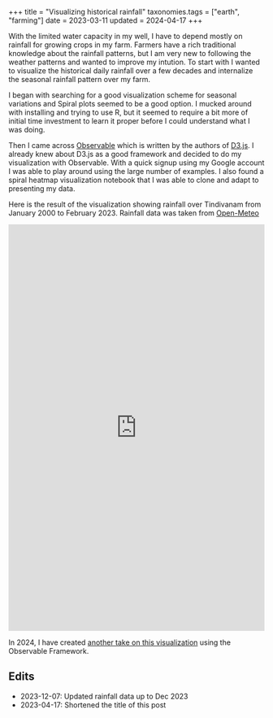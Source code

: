 +++
title = "Visualizing historical rainfall"
taxonomies.tags = ["earth", "farming"]
date = 2023-03-11
updated = 2024-04-17
+++

With the limited water capacity in my well, I have to depend mostly on rainfall
for growing crops in my farm. Farmers have a rich traditional knowledge about
the rainfall patterns, but I am very new to following the weather patterns and
wanted to improve my intution. To start with I wanted to visualize the
historical daily rainfall over a few decades and internalize the seasonal
rainfall pattern over my farm.

I began with searching for a good visualization scheme for seasonal variations
and Spiral plots seemed to be a good option. I mucked around with installing and
trying to use R, but it seemed to require a bit more of initial time investment
to learn it proper before I could understand what I was doing.

Then I came across [Observable](https://observablehq.com/) which is written by
the authors of [D3.js](https://d3js.org/). I already knew about D3.js as a
good framework and decided to do my visualization with Observable. With a quick
signup using my Google account I was able to play around using the large number
of examples. I also found a spiral heatmap visualization notebook that I was
able to clone and adapt to presenting my data.

Here is the result of the visualization showing rainfall over Tindivanam from
January 2000 to February 2023. Rainfall data was taken from
[Open-Meteo](https://open-meteo.com/en/docs/historical-weather-api#latitude=12.23&longitude=79.66&start_date=2000-01-01&end_date=2023-02-28&daily=precipitation_sum&timezone=auto)

<iframe width="100%" height="800" frameborder="0"
  src="https://observablehq.com/embed/f650972998319078?cells=chart"></iframe>

In 2024, I have created [another take on this visualization](../visualizing-historical-rainfall-2) using the Observable Framework.


## Edits
* 2023-12-07: Updated rainfall data up to Dec 2023
* 2023-04-17: Shortened the title of this post